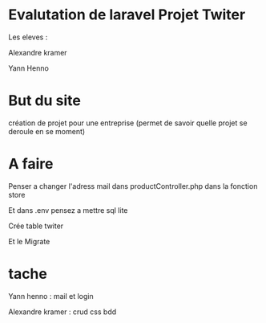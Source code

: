 # Evalutation de laravel Projet Twiter
Les eleves :

Alexandre kramer

Yann Henno

# But du site

création de projet pour une entreprise (permet de savoir quelle projet se deroule en se moment)

# A faire

Penser a changer l'adress mail dans productController.php dans la fonction store

Et dans .env pensez a mettre sql lite 

Crée table twiter

Et le Migrate

# tache

Yann henno : mail et login

Alexandre kramer : crud css bdd


